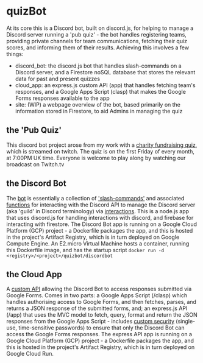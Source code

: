 # quizBot

At its core this is a Discord bot, built on discord.js, for helping to manage a Discord server running a 'pub quiz' - the bot handles registering teams, providing private channels for team communications, fetching their quiz scores, and informing them of their results.  Achieving this involves a few things:

- discord_bot: the discord.js bot that handles slash-commands on a Discord server, and a Firestore noSQL database that stores the relevant data for past and present quizzes
- cloud_app: an express.js custom API (app) that handles fetching team's responses, and a Google Apps Script (clasp) that makes the Google Forms responses available to the app
- site: (WIP) a webpage overview of the bot, based primarily on the information stored in Firestore, to aid Admins in managing the quiz

## the 'Pub Quiz'

This discord bot project arose from my work with a [charity fundraising quiz](https://www.virtual-quizzes.com/), which is streamed on twitch.  The quiz is on the first Friday of every month, at 7:00PM UK time. Everyone is welcome to play along by watching our broadcast on Twitch.tv

## the Discord Bot

The [bot](/discord_bot/readme.md) is essentially a collection of ['slash-commands'](/discord_bot/commands/readme.md) and associated [functions](/discord_bot/functions/readme.md) for interacting with the Discord API to manage the Discord server (aka 'guild' in Discord terminology) via [interactions](/discord_bot/events/readme.md).  This is a node.js app that uses discord.js for handling interactions with discord, and firebase for interacting with firestore.  The Discord Bot app is running on a Google Cloud Platform (GCP) project - a Dockerfile packages the app, and this is hosted in the project's Artifact Registry, which is in turn deployed on Google Compute Engine.  An E2.micro Virtual Machine hosts a container, running this Dockerfile image, and has the startup script `docker run -d <registry>/<project>/quizbot/discordbot`

## the Cloud App

A [custom API](/cloud_app/readme.md) allowing the Discord Bot to access responses submitted via Google Forms.  Comes in two parts: a Google Apps Script (/clasp) which handles authorising access to Google Forms, and then fetches, parses, and returns a JSON response of the submitted forms, and; an express.js API (/app) that uses the MVC model to fetch, query, format and return the JSON responses from the Google Apps Script - includes [custom security](/cloud_app/app/utility/hotPass.js) (single-use, time-sensitive passwords) to ensure that only the Discord Bot can access the Google Forms responses.  The express API app is running on a Google Cloud Platform (GCP) project - a Dockerfile packages the app, and this is hosted in the project's Artifact Registry, which is in turn deployed on Google Cloud Run.